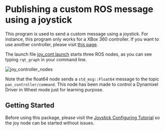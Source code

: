 # Publishing a custom ROS message using a joystick

This program is used to send a custom message using a joystick. For instance, this program only works for a XBox 360 controller. If you want to use another controller, please visit [this page](http://wiki.ros.org/joystick_remapper).

The launch file [joy_cont.launch](https://github.com/brschettini/joy_controller/blob/master/launch/joy_cont.launch) starts three ROS nodes, as you can see typing `rqt_graph` in your command line.

![joy_controller_nodes](https://user-images.githubusercontent.com/33843749/38881899-49bf58c4-423f-11e8-8dca-56ef0f4ae797.png)

Note that the float64 node sends a `std_msg::Float64` message to the topic `pan_controller/command`. This node has been made to control a Dynamixel Driver in Wheel mode just for learning purpose.

## Getting Started

Before using this package, please visit the [Joystick Configuring Tutorial](http://wiki.ros.org/joy/Tutorials/ConfiguringALinuxJoystick) so the joy node can be started without issues.



